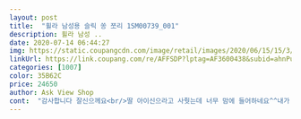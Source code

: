 ```yaml
---
layout: post 
title:  "휠라 남성용 슬릭 쏭 쪼리 1SM00739_001" 
description: 휠라 남성 ..
date: 2020-07-14 06:44:27 
img: https://static.coupangcdn.com/image/retail/images/2020/06/15/15/3/74b7dc67-858b-4be8-a0c3-32331cfdeabe.jpg 
linkUrl: https://link.coupang.com/re/AFFSDP?lptag=AF3600438&subid=ahnPublicAsk&pageKey=1736364104&itemId=2955551435&vendorItemId=70895555437&traceid=V0-113-bf0d9f30242f8575 
categories: [1007] 
color: 35B62C 
price: 24650 
author: Ask View Shop 
cont:  "감사합니다 잘신으께요<br/>딸 아이신으라고 사줫는데 너무 맘에 들어하네요^^내가 신고 싶을정도로ㅎㅎ<br/>머 말로 표현할수 없을정도라나ㅋ근데 원래 사이즈보다 한사이즈 크게 신겨야할듯♡♡<br/>이뻐요<br/>" 
---
```

